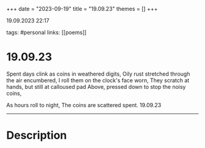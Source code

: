 +++
date = "2023-09-19"
title = "19.09.23"
themes = []
+++

19.09.2023 22:17

tags: #personal
links: [[poems]]

# 19.09.23

Spent days clink as coins in weathered digits,
Oily rust stretched through the air encumbered,
I roll them on the clock's face worn,
They scratch at hands, but still at calloused pad
Above, pressed down to stop the noisy coins,

As hours roll to night,
The coins are scattered spent.
19.09.23

---

# Description

